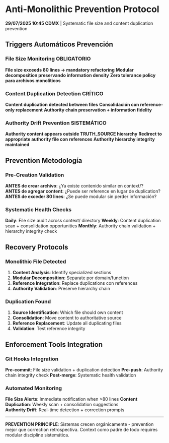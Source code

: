 # Anti-Monolithic Prevention Protocol

**29/07/2025 10:45 CDMX** | Systematic file size and content duplication prevention

## Triggers Automáticos Prevención

### File Size Monitoring OBLIGATORIO
**File size exceeds 80 lines → mandatory refactoring**
**Modular decomposition preservando information density**
**Zero tolerance policy para archivos monolíticos**

### Content Duplication Detection CRÍTICO
**Content duplication detected between files**
**Consolidación con reference-only replacement**
**Authority chain preservation + information fidelity**

### Authority Drift Prevention SISTEMÁTICO
**Authority content appears outside TRUTH_SOURCE hierarchy**
**Redirect to appropriate authority file con references**
**Authority hierarchy integrity maintained**

## Prevention Metodología

### Pre-Creation Validation
**ANTES de crear archivo**: ¿Ya existe contenido similar en context/?  
**ANTES de agregar content**: ¿Puede ser reference en lugar de duplication?
**ANTES de exceder 80 lines**: ¿Se puede modular sin perder información?

### Systematic Health Checks
**Daily**: File size audit across context/ directory
**Weekly**: Content duplication scan + consolidation opportunities
**Monthly**: Authority chain validation + hierarchy integrity check

## Recovery Protocols

### Monolithic File Detected
1. **Content Analysis**: Identify specialized sections
2. **Modular Decomposition**: Separate por domain/function
3. **Reference Integration**: Replace duplications con references
4. **Authority Validation**: Preserve hierarchy chain

### Duplication Found
1. **Source Identification**: Which file should own content
2. **Consolidation**: Move content to authoritative source
3. **Reference Replacement**: Update all duplicating files
4. **Validation**: Test reference integrity

## Enforcement Tools Integration

### Git Hooks Integration
**Pre-commit**: File size validation + duplication detection
**Pre-push**: Authority chain integrity check
**Post-merge**: Systematic health validation

### Automated Monitoring
**File Size Alerts**: Immediate notification when >80 lines
**Content Duplication**: Weekly scan + consolidation suggestions  
**Authority Drift**: Real-time detection + correction prompts

---

**PREVENTION PRINCIPLE**: Sistemas crecen orgánicamente - prevention mejor que correction retrospectiva. Context como padre de todo requires modular discipline sistemática.